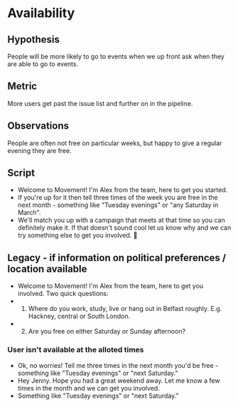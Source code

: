 # Availability

## Hypothesis

People will be more likely to go to events when we up front ask when they are able to go to events.

## Metric

More users get past the issue list and further on in the pipeline.

## Observations

People are often not free on particular weeks, but happy to give a regular evening they are free.

## Script
- Welcome to Movement! I'm Alex from the team, here to get you started.
- If you're up for it then tell three times of the week you are free in the next month - something like "Tuesday evenings" or "any Saturday in March".
- We'll match you up with a campaign that meets at that time so you can definitely make it. If that doesn't sound cool let us know why and we can try something else to get you involved. 🙂

## Legacy - if information on political preferences / location available

- Welcome to Movement! I'm Alex from the team, here to get you involved. Two quick questions:
- 1. Where do you work, study, live or hang out in Belfast roughly. E.g. Hackney, central or South London.
- 2. Are you free on either Saturday or Sunday afternoon?

### User isn't available at the alloted times

- Ok, no worries! Tell me three times in the next month you'd be free - something like "Tuesday evenings" or "next Saturday."
- Hey Jenny. Hope you had a great weekend away. Let me know a few times in the month and we can get you involved.
- Something like "Tuesday evenings" or "next Saturday."
